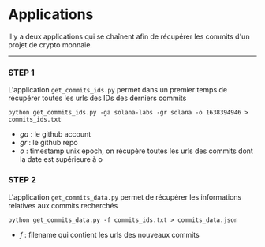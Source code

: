 # Applications

Il y a deux applications qui se chaînent afin de récupérer les commits d'un projet de crypto monnaie.

***

### STEP 1

L'application `get_commits_ids.py` permet dans un premier temps de récupérer toutes les urls des IDs des derniers commits

```
python get_commits_ids.py -ga solana-labs -gr solana -o 1638394946 > commits_ids.txt
```
 * *ga* : le github account
 * *gr* : le github repo
 * *o* : timestamp unix epoch, on récupère toutes les urls des commits dont la date est supérieure à o



### STEP 2

L'application `get_commits_data.py` permet de récupérer les informations relatives aux commits recherchés

```
python get_commits_data.py -f commits_ids.txt > commits_data.json
```
 * *f* : filename qui contient les urls des nouveaux commits